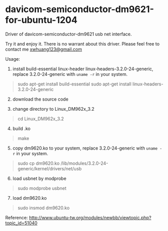 # davicom-semiconductor-dm9621-for-ubuntu-1204
Driver of davicom-semiconductor-dm9621 usb net interface.

Try it and enjoy it. There is no warrant about this driver. Please feel free to contact me <xwhuang123@gmail.com>

Usage:

1. install build-essential linux-header linux-headers-3.2.0-24-generic, replace 3.2.0-24-generic with `uname -r` in your system.
> sudo apt-get install build-essential
> sudo apt-get install linux-headers-3.2.0-24-generic

2. download the source code

3. change directory to Linux_DM962x_3.2
> cd Linux_DM962x_3.2

4. build .ko
> make

5. copy dm9620.ko to your system, replace 3.2.0-24-generic with `uname -r` in your system.
> sudo cp dm9620.ko /lib/modules/3.2.0-24-generic/kernel/drivers/net/usb

6. load usbnet by modprobe 
> sudo modprobe usbnet

7. load dm9620.ko
> sudo insmod dm9620.ko

Reference: http://www.ubuntu-tw.org/modules/newbb/viewtopic.php?topic_id=51040
